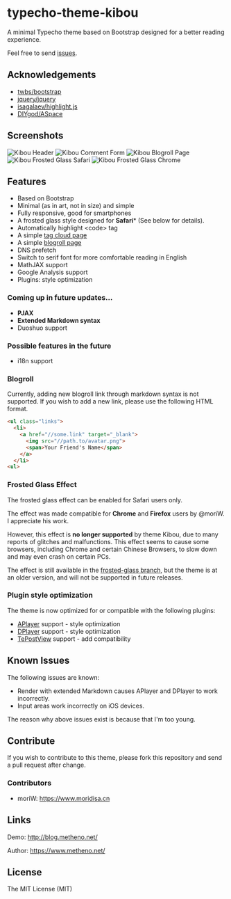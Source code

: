 # typecho-theme-kibou

A minimal Typecho theme based on Bootstrap designed for a better reading experience.

Feel free to send [issues](https://github.com/metheno/typecho-theme-kibou/issues).

## Acknowledgements

- [twbs/bootstrap](https://github.com/twbs/bootstrap)
- [jquery/jquery](https://github.com/jquery/jquery)
- [isagalaev/highlight.js](https://github.com/isagalaev/highlight.js)
- [DIYgod/ASpace](https://github.com/DIYgod/ASpace/)

## Screenshots

![Kibou Header](https://raw.githubusercontent.com/metheno/didactic-umbrella/master/typecho-theme-kibou/kibou-white.png)
![Kibou Comment Form](https://raw.githubusercontent.com/metheno/didactic-umbrella/master/typecho-theme-kibou/kibou-new-comment-form.png)
![Kibou Blogroll Page](https://raw.githubusercontent.com/metheno/didactic-umbrella/master/typecho-theme-kibou/kibou-blogroll.png)
![Kibou Frosted Glass Safari](https://raw.githubusercontent.com/moriW/moriWorkFlow/master/screenshot.jpg)
![Kibou Frosted Glass Chrome](https://raw.githubusercontent.com/moriW/moriWorkFlow/master/screenshot2.jpg)

## Features

- Based on Bootstrap
- Minimal (as in art, not in size) and simple
- Fully responsive, good for smartphones
- A frosted glass style designed for **Safari**\* (See below for details).
- Automatically highlight \<code\> tag
- A simple [tag cloud page](https://blog.metheno.net/archives.html)
- A simple [blogroll page](https://blog.metheno.net/py.html)
- DNS prefetch
- Switch to serif font for more comfortable reading in English
- MathJAX support
- Google Analysis support
- Plugins: style optimization

### Coming up in future updates…

- **PJAX**
- **Extended Markdown syntax**
- Duoshuo support

### Possible features in the future

- i18n support

### Blogroll

Currently, adding new blogroll link through markdown syntax is not supported. If you wish to add a new link, please use the following HTML format.

```html
<ul class="links">
  <li>
    <a href="//some.link" target="_blank">
      <img src="//path.to/avatar.png">
      <span>Your Friend's Name</span>
    </a>
  </li>
<ul>
```

### Frosted Glass Effect

The frosted glass effect can be enabled for Safari users only.

The effect was made compatible for **Chrome** and **Firefox** users by @moriW. I appreciate his work.

However, this effect is **no longer supported** by theme Kibou, due to many reports of glitches and malfunctions. This effect seems to cause some browsers, including Chrome and certain Chinese Browsers, to slow down and may even crash on certain PCs.

The effect is still available in the [frosted-glass branch](https://github.com/metheno/typecho-theme-kibou/tree/frosted-glass), but the theme is at an older version, and will not be supported in future releases.

### Plugin style optimization

The theme is now optimized for or compatible with the following plugins:

- [APlayer](https://github.com/DIYgod/APlayer/) support - style optimization
- [DPlayer](https://github.com/DIYgod/DPlayer/) support - style optimization
- [TePostView](https://lixianhua.com/typecho_viewsnum_plugin.html) support - add compatibility

## Known Issues

The following issues are known:

- Render with extended Markdown causes APlayer and DPlayer to work incorrectly.
- Input areas work incorrectly on iOS devices.

The reason why above issues exist is because that I'm too young.

## Contribute

If you wish to contribute to this theme, please fork this repository and send a pull request after change.

### Contributors

- moriW: https://www.moridisa.cn

## Links

Demo: http://blog.metheno.net/

Author: https://www.metheno.net/

## License

The MIT License (MIT)
